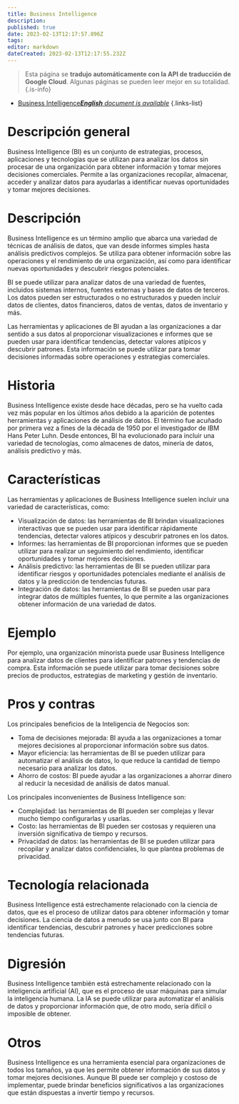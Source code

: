 ```yaml
---
title: Business Intelligence
description: 
published: true
date: 2023-02-13T12:17:57.896Z
tags: 
editor: markdown
dateCreated: 2023-02-13T12:17:55.232Z
---
```


> Esta página se **tradujo automáticamente con la API de traducción de Google Cloud**.
Algunas páginas se pueden leer mejor en su totalidad.{.is-info}



- [Business Intelligence***English** document is available*](/en/Knowledge-base/Dictionary/business-intelligence)
{.links-list}


# Descripción general
Business Intelligence (BI) es un conjunto de estrategias, procesos, aplicaciones y tecnologías que se utilizan para analizar los datos sin procesar de una organización para obtener información y tomar mejores decisiones comerciales. Permite a las organizaciones recopilar, almacenar, acceder y analizar datos para ayudarlas a identificar nuevas oportunidades y tomar mejores decisiones.

# Descripción
Business Intelligence es un término amplio que abarca una variedad de técnicas de análisis de datos, que van desde informes simples hasta análisis predictivos complejos. Se utiliza para obtener información sobre las operaciones y el rendimiento de una organización, así como para identificar nuevas oportunidades y descubrir riesgos potenciales.

BI se puede utilizar para analizar datos de una variedad de fuentes, incluidos sistemas internos, fuentes externas y bases de datos de terceros. Los datos pueden ser estructurados o no estructurados y pueden incluir datos de clientes, datos financieros, datos de ventas, datos de inventario y más.

Las herramientas y aplicaciones de BI ayudan a las organizaciones a dar sentido a sus datos al proporcionar visualizaciones e informes que se pueden usar para identificar tendencias, detectar valores atípicos y descubrir patrones. Esta información se puede utilizar para tomar decisiones informadas sobre operaciones y estrategias comerciales.

# Historia
Business Intelligence existe desde hace décadas, pero se ha vuelto cada vez más popular en los últimos años debido a la aparición de potentes herramientas y aplicaciones de análisis de datos. El término fue acuñado por primera vez a fines de la década de 1950 por el investigador de IBM Hans Peter Luhn. Desde entonces, BI ha evolucionado para incluir una variedad de tecnologías, como almacenes de datos, minería de datos, análisis predictivo y más.

# Características
Las herramientas y aplicaciones de Business Intelligence suelen incluir una variedad de características, como:

- Visualización de datos: las herramientas de BI brindan visualizaciones interactivas que se pueden usar para identificar rápidamente tendencias, detectar valores atípicos y descubrir patrones en los datos.
- Informes: las herramientas de BI proporcionan informes que se pueden utilizar para realizar un seguimiento del rendimiento, identificar oportunidades y tomar mejores decisiones.
- Análisis predictivo: las herramientas de BI se pueden utilizar para identificar riesgos y oportunidades potenciales mediante el análisis de datos y la predicción de tendencias futuras.
- Integración de datos: las herramientas de BI se pueden usar para integrar datos de múltiples fuentes, lo que permite a las organizaciones obtener información de una variedad de datos.

# Ejemplo
Por ejemplo, una organización minorista puede usar Business Intelligence para analizar datos de clientes para identificar patrones y tendencias de compra. Esta información se puede utilizar para tomar decisiones sobre precios de productos, estrategias de marketing y gestión de inventario.

# Pros y contras
Los principales beneficios de la Inteligencia de Negocios son:

- Toma de decisiones mejorada: BI ayuda a las organizaciones a tomar mejores decisiones al proporcionar información sobre sus datos.
- Mayor eficiencia: las herramientas de BI se pueden utilizar para automatizar el análisis de datos, lo que reduce la cantidad de tiempo necesario para analizar los datos.
- Ahorro de costos: BI puede ayudar a las organizaciones a ahorrar dinero al reducir la necesidad de análisis de datos manual.

Los principales inconvenientes de Business Intelligence son:

- Complejidad: las herramientas de BI pueden ser complejas y llevar mucho tiempo configurarlas y usarlas.
- Costo: las herramientas de BI pueden ser costosas y requieren una inversión significativa de tiempo y recursos.
- Privacidad de datos: las herramientas de BI se pueden utilizar para recopilar y analizar datos confidenciales, lo que plantea problemas de privacidad.

# Tecnología relacionada
Business Intelligence está estrechamente relacionado con la ciencia de datos, que es el proceso de utilizar datos para obtener información y tomar decisiones. La ciencia de datos a menudo se usa junto con BI para identificar tendencias, descubrir patrones y hacer predicciones sobre tendencias futuras.

# Digresión
Business Intelligence también está estrechamente relacionado con la inteligencia artificial (AI), que es el proceso de usar máquinas para simular la inteligencia humana. La IA se puede utilizar para automatizar el análisis de datos y proporcionar información que, de otro modo, sería difícil o imposible de obtener.

# Otros
Business Intelligence es una herramienta esencial para organizaciones de todos los tamaños, ya que les permite obtener información de sus datos y tomar mejores decisiones. Aunque BI puede ser complejo y costoso de implementar, puede brindar beneficios significativos a las organizaciones que están dispuestas a invertir tiempo y recursos.